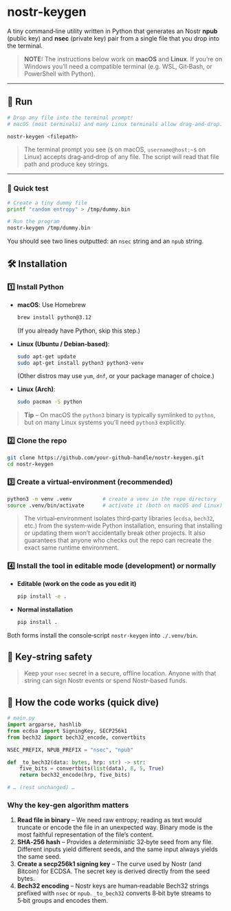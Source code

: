 # nostr-keygen

A tiny command‑line utility written in Python that generates an Nostr **npub** (public key) and **nsec** (private key) pair from a single file that you drop into the terminal.

> **NOTE:** The instructions below work on **macOS** and **Linux**. If you’re on Windows you’ll need a compatible terminal (e.g. WSL, Git‑Bash, or PowerShell with Python).

---

## 🚀 Run

```bash
# Drop any file into the terminal prompt!
# macOS (most terminals) and many Linux terminals allow drag‑and‑drop.

nostr-keygen <filepath>
```

> The terminal prompt you see (``$`` on macOS, ``username@host:~$`` on Linux) accepts drag‑and‑drop of any file. The script will read that file path and produce key strings.

---

### 📄 Quick test

```bash
# Create a tiny dummy file
printf "random entropy" > /tmp/dummy.bin

# Run the program
nostr-keygen /tmp/dummy.bin
```

You should see two lines outputted: an `nsec` string and an `npub` string.

## 🛠️ Installation

### 1️⃣ Install Python

- **macOS**: Use Homebrew
  ```bash
  brew install python@3.12
  ```
  (If you already have Python, skip this step.)

- **Linux (Ubuntu / Debian‑based)**:
  ```bash
  sudo apt-get update
  sudo apt-get install python3 python3-venv
  ```
  (Other distros may use `yum`, `dnf`, or your package manager of choice.)

- **Linux (Arch)**:
  ```bash
  sudo pacman -S python
  ```

> **Tip** – On macOS the `python3` binary is typically symlinked to `python`, but on many Linux systems you’ll need `python3` explicitly.

### 2️⃣ Clone the repo

```bash
git clone https://github.com/your‑github‑handle/nostr-keygen.git
cd nostr-keygen
```

### 3️⃣ Create a virtual‑environment (recommended)

```bash
python3 -m venv .venv          # create a venv in the repo directory
source .venv/bin/activate      # activate it (both on macOS and Linux)
```

> The virtual‑environment isolates third‑party libraries (`ecdsa`, `bech32`, etc.) from the system‑wide Python installation, ensuring that installing or updating them won’t accidentally break other projects. It also guarantees that anyone who checks out the repo can recreate the exact same runtime environment.

### 4️⃣ Install the tool in editable mode (development) or normally

- **Editable (work on the code as you edit it)**
  ```bash
  pip install -e .
  ```

- **Normal installation**
  ```bash
  pip install .
  ```

Both forms install the console‑script `nostr‑keygen` into `./.venv/bin`.

## 🚫 Key‑string safety

> Keep your `nsec` secret in a secure, offline location. Anyone with that string can sign Nostr events or spend Nostr‑based funds.


## 🔧 How the code works (quick dive)

```python
# main.py
import argparse, hashlib
from ecdsa import SigningKey, SECP256k1
from bech32 import bech32_encode, convertbits

NSEC_PREFIX, NPUB_PREFIX = "nsec", "npub"

def _to_bech32(data: bytes, hrp: str) -> str:
    five_bits = convertbits(list(data), 8, 5, True)
    return bech32_encode(hrp, five_bits)

# … (rest unchanged) …
```

### Why the key‑gen algorithm matters

1. **Read file in binary** – We need raw entropy; reading as text would truncate or encode the file in an unexpected way. Binary mode is the most faithful representation of the file’s content.
2. **SHA‑256 hash** – Provides a *deterministic* 32‑byte seed from any file. Different inputs yield different seeds, and the same input always yields the same seed.
3. **Create a secp256k1 signing key** – The curve used by Nostr (and Bitcoin) for ECDSA. The secret key is derived directly from the seed bytes.
4. **Bech32 encoding** – Nostr keys are human‑readable Bech32 strings prefixed with `nsec` or `npub`. `_to_bech32` converts 8‑bit byte streams to 5‑bit groups and encodes them.